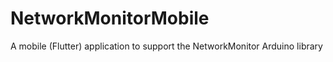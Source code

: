 # NetworkMonitorMobile
A mobile (Flutter) application to support the NetworkMonitor Arduino library
